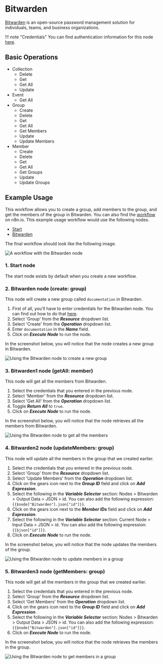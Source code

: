 # Bitwarden

[Bitwarden](https://www.bitwarden.com/) is an open-source password management solution for individuals, teams, and business organizations.

!!! note "Credentials"
    You can find authentication information for this node [here](/integrations/credentials/bitwarden/).



## Basic Operations

* Collection
    * Delete
    * Get
    * Get All
    * Update
* Event
    * Get All
* Group
    * Create
    * Delete
    * Get
    * Get All
    * Get Members
    * Update
    * Update Members
* Member
    * Create
    * Delete
    * Get
    * Get All
    * Get Groups
    * Update
    * Update Groups

## Example Usage

This workflow allows you to create a group, add members to the group, and get the members of the group in Bitwarden. You can also find the [workflow](https://n8n.io/workflows/1001) on n8n.io. This example usage workflow would use the following nodes.
- [Start](/integrations/core-nodes/n8n-nodes-base.start/)
- [Bitwarden]()

The final workflow should look like the following image.

![A workflow with the Bitwarden node](/_images/integrations/nodes/bitwarden/workflow.png)

### 1. Start node

The start node exists by default when you create a new workflow.

### 2. Bitwarden node (create: group)

This node will create a new group called `documentation` in Bitwarden.

1. First of all, you'll have to enter credentials for the Bitwarden node. You can find out how to do that [here](/integrations/credentials/bitwarden/).
2. Select 'Group' from the ***Resource*** dropdown list.
3. Select 'Create' from the ***Operation*** dropdown list.
4. Enter `documentation` in the ***Name*** field.
5. Click on ***Execute Node*** to run the node.

In the screenshot below, you will notice that the node creates a new group in Bitwarden.

![Using the Bitwarden node to create a new group](/_images/integrations/nodes/bitwarden/bitwarden_node.png)

### 3. Bitwarden1 node (getAll: member)

This node will get all the members from Bitwarden.

1. Select the credentials that you entered in the previous node.
2. Select 'Member' from the ***Resource*** dropdown list.
3. Select 'Get All' from the ***Operation*** dropdown list.
4. Toggle ***Return All*** to `true`.
5. Click on ***Execute Node*** to run the node.

In the screenshot below, you will notice that the node retrieves all the members from Bitwarden.

![Using the Bitwarden node to get all the members](/_images/integrations/nodes/bitwarden/bitwarden1_node.png)

### 4. Bitwarden2 node (updateMembers: group)

This node will update all the members in the group that we created earlier.

1. Select the credentials that you entered in the previous node.
2. Select 'Group' from the ***Resource*** dropdown list.
3. Select 'Update Members' from the ***Operation*** dropdown list.
4. Click on the gears icon next to the ***Group ID*** field and click on ***Add Expression***.
5. Select the following in the ***Variable Selector*** section: Nodes > Bitwarden > Output Data > JSON > id. You can also add the following expression: `{{$node["Bitwarden"].json["id"]}}`.
6. Click on the gears icon next to the ***Member IDs*** field and click on ***Add Expression***.
7. Select the following in the ***Variable Selector*** section: Current Node > Input Data > JSON > id. You can also add the following expression: `{{$json["id"]}}`.
8. Click on ***Execute Node*** to run the node.


In the screenshot below, you will notice that the node updates the members of the group.

![Using the Bitwarden node to update members in a group](/_images/integrations/nodes/bitwarden/bitwarden2_node.png)

### 5. Bitwarden3 node (getMembers: group)

This node will get all the members in the group that we created earlier.

1. Select the credentials that you entered in the previous node.
2. Select 'Group' from the ***Resource*** dropdown list.
3. Select 'Get Members' from the ***Operation*** dropdown list.
4. Click on the gears icon next to the ***Group ID*** field and click on ***Add Expression***.
5. Select the following in the ***Variable Selector*** section: Nodes > Bitwarden > Output Data > JSON > id. You can also add the following expression: `{{$node["Bitwarden"].json["id"]}}`.
6. Click on ***Execute Node*** to run the node.


In the screenshot below, you will notice that the node retrieves the members in the group.

![Using the Bitwarden node to get members in a group](/_images/integrations/nodes/bitwarden/bitwarden3_node.png)
